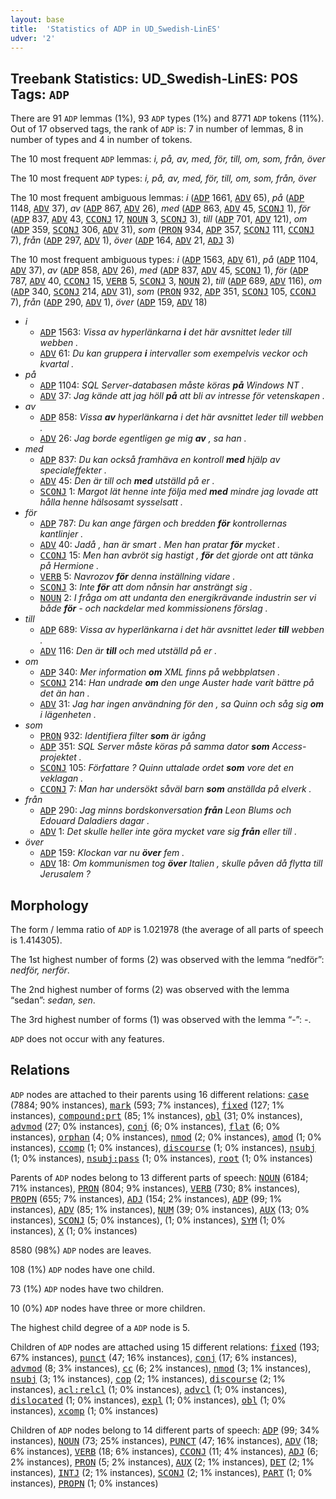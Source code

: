 ```yaml
---
layout: base
title:  'Statistics of ADP in UD_Swedish-LinES'
udver: '2'
---
```


## Treebank Statistics: UD_Swedish-LinES: POS Tags: `ADP`

There are 91 `ADP` lemmas (1%), 93 `ADP` types (1%) and 8771 `ADP` tokens (11%).
Out of 17 observed tags, the rank of `ADP` is: 7 in number of lemmas, 8 in number of types and 4 in number of tokens.

The 10 most frequent `ADP` lemmas: <em>i, på, av, med, för, till, om, som, från, över</em>

The 10 most frequent `ADP` types:  <em>i, på, av, med, för, till, om, som, från, över</em>

The 10 most frequent ambiguous lemmas: <em>i</em> (<tt><a href="sv_lines-pos-ADP.html">ADP</a></tt> 1661, <tt><a href="sv_lines-pos-ADV.html">ADV</a></tt> 65), <em>på</em> (<tt><a href="sv_lines-pos-ADP.html">ADP</a></tt> 1148, <tt><a href="sv_lines-pos-ADV.html">ADV</a></tt> 37), <em>av</em> (<tt><a href="sv_lines-pos-ADP.html">ADP</a></tt> 867, <tt><a href="sv_lines-pos-ADV.html">ADV</a></tt> 26), <em>med</em> (<tt><a href="sv_lines-pos-ADP.html">ADP</a></tt> 863, <tt><a href="sv_lines-pos-ADV.html">ADV</a></tt> 45, <tt><a href="sv_lines-pos-SCONJ.html">SCONJ</a></tt> 1), <em>för</em> (<tt><a href="sv_lines-pos-ADP.html">ADP</a></tt> 837, <tt><a href="sv_lines-pos-ADV.html">ADV</a></tt> 43, <tt><a href="sv_lines-pos-CCONJ.html">CCONJ</a></tt> 17, <tt><a href="sv_lines-pos-NOUN.html">NOUN</a></tt> 3, <tt><a href="sv_lines-pos-SCONJ.html">SCONJ</a></tt> 3), <em>till</em> (<tt><a href="sv_lines-pos-ADP.html">ADP</a></tt> 701, <tt><a href="sv_lines-pos-ADV.html">ADV</a></tt> 121), <em>om</em> (<tt><a href="sv_lines-pos-ADP.html">ADP</a></tt> 359, <tt><a href="sv_lines-pos-SCONJ.html">SCONJ</a></tt> 306, <tt><a href="sv_lines-pos-ADV.html">ADV</a></tt> 31), <em>som</em> (<tt><a href="sv_lines-pos-PRON.html">PRON</a></tt> 934, <tt><a href="sv_lines-pos-ADP.html">ADP</a></tt> 357, <tt><a href="sv_lines-pos-SCONJ.html">SCONJ</a></tt> 111, <tt><a href="sv_lines-pos-CCONJ.html">CCONJ</a></tt> 7), <em>från</em> (<tt><a href="sv_lines-pos-ADP.html">ADP</a></tt> 297, <tt><a href="sv_lines-pos-ADV.html">ADV</a></tt> 1), <em>över</em> (<tt><a href="sv_lines-pos-ADP.html">ADP</a></tt> 164, <tt><a href="sv_lines-pos-ADV.html">ADV</a></tt> 21, <tt><a href="sv_lines-pos-ADJ.html">ADJ</a></tt> 3)

The 10 most frequent ambiguous types:  <em>i</em> (<tt><a href="sv_lines-pos-ADP.html">ADP</a></tt> 1563, <tt><a href="sv_lines-pos-ADV.html">ADV</a></tt> 61), <em>på</em> (<tt><a href="sv_lines-pos-ADP.html">ADP</a></tt> 1104, <tt><a href="sv_lines-pos-ADV.html">ADV</a></tt> 37), <em>av</em> (<tt><a href="sv_lines-pos-ADP.html">ADP</a></tt> 858, <tt><a href="sv_lines-pos-ADV.html">ADV</a></tt> 26), <em>med</em> (<tt><a href="sv_lines-pos-ADP.html">ADP</a></tt> 837, <tt><a href="sv_lines-pos-ADV.html">ADV</a></tt> 45, <tt><a href="sv_lines-pos-SCONJ.html">SCONJ</a></tt> 1), <em>för</em> (<tt><a href="sv_lines-pos-ADP.html">ADP</a></tt> 787, <tt><a href="sv_lines-pos-ADV.html">ADV</a></tt> 40, <tt><a href="sv_lines-pos-CCONJ.html">CCONJ</a></tt> 15, <tt><a href="sv_lines-pos-VERB.html">VERB</a></tt> 5, <tt><a href="sv_lines-pos-SCONJ.html">SCONJ</a></tt> 3, <tt><a href="sv_lines-pos-NOUN.html">NOUN</a></tt> 2), <em>till</em> (<tt><a href="sv_lines-pos-ADP.html">ADP</a></tt> 689, <tt><a href="sv_lines-pos-ADV.html">ADV</a></tt> 116), <em>om</em> (<tt><a href="sv_lines-pos-ADP.html">ADP</a></tt> 340, <tt><a href="sv_lines-pos-SCONJ.html">SCONJ</a></tt> 214, <tt><a href="sv_lines-pos-ADV.html">ADV</a></tt> 31), <em>som</em> (<tt><a href="sv_lines-pos-PRON.html">PRON</a></tt> 932, <tt><a href="sv_lines-pos-ADP.html">ADP</a></tt> 351, <tt><a href="sv_lines-pos-SCONJ.html">SCONJ</a></tt> 105, <tt><a href="sv_lines-pos-CCONJ.html">CCONJ</a></tt> 7), <em>från</em> (<tt><a href="sv_lines-pos-ADP.html">ADP</a></tt> 290, <tt><a href="sv_lines-pos-ADV.html">ADV</a></tt> 1), <em>över</em> (<tt><a href="sv_lines-pos-ADP.html">ADP</a></tt> 159, <tt><a href="sv_lines-pos-ADV.html">ADV</a></tt> 18)


* <em>i</em>
  * <tt><a href="sv_lines-pos-ADP.html">ADP</a></tt> 1563: <em>Vissa av hyperlänkarna <b>i</b> det här avsnittet leder till webben .</em>
  * <tt><a href="sv_lines-pos-ADV.html">ADV</a></tt> 61: <em>Du kan gruppera <b>i</b> intervaller som exempelvis veckor och kvartal .</em>
* <em>på</em>
  * <tt><a href="sv_lines-pos-ADP.html">ADP</a></tt> 1104: <em>SQL Server-databasen måste köras <b>på</b> Windows NT .</em>
  * <tt><a href="sv_lines-pos-ADV.html">ADV</a></tt> 37: <em>Jag kände att jag höll <b>på</b> att bli av intresse för vetenskapen .</em>
* <em>av</em>
  * <tt><a href="sv_lines-pos-ADP.html">ADP</a></tt> 858: <em>Vissa <b>av</b> hyperlänkarna i det här avsnittet leder till webben .</em>
  * <tt><a href="sv_lines-pos-ADV.html">ADV</a></tt> 26: <em>Jag borde egentligen ge mig <b>av</b> , sa han .</em>
* <em>med</em>
  * <tt><a href="sv_lines-pos-ADP.html">ADP</a></tt> 837: <em>Du kan också framhäva en kontroll <b>med</b> hjälp av specialeffekter .</em>
  * <tt><a href="sv_lines-pos-ADV.html">ADV</a></tt> 45: <em>Den är till och <b>med</b> utställd på er .</em>
  * <tt><a href="sv_lines-pos-SCONJ.html">SCONJ</a></tt> 1: <em>Margot lät henne inte följa med <b>med</b> mindre jag lovade att hålla henne hälsosamt sysselsatt .</em>
* <em>för</em>
  * <tt><a href="sv_lines-pos-ADP.html">ADP</a></tt> 787: <em>Du kan ange färgen och bredden <b>för</b> kontrollernas kantlinjer .</em>
  * <tt><a href="sv_lines-pos-ADV.html">ADV</a></tt> 40: <em>Jadå , han är smart . Men han pratar <b>för</b> mycket .</em>
  * <tt><a href="sv_lines-pos-CCONJ.html">CCONJ</a></tt> 15: <em>Men han avbröt sig hastigt , <b>för</b> det gjorde ont att tänka på Hermione .</em>
  * <tt><a href="sv_lines-pos-VERB.html">VERB</a></tt> 5: <em>Navrozov <b>för</b> denna inställning vidare .</em>
  * <tt><a href="sv_lines-pos-SCONJ.html">SCONJ</a></tt> 3: <em>Inte <b>för</b> att dom nånsin har ansträngt sig .</em>
  * <tt><a href="sv_lines-pos-NOUN.html">NOUN</a></tt> 2: <em>I fråga om att undanta den energikrävande industrin ser vi både <b>för</b> - och nackdelar med kommissionens förslag .</em>
* <em>till</em>
  * <tt><a href="sv_lines-pos-ADP.html">ADP</a></tt> 689: <em>Vissa av hyperlänkarna i det här avsnittet leder <b>till</b> webben .</em>
  * <tt><a href="sv_lines-pos-ADV.html">ADV</a></tt> 116: <em>Den är <b>till</b> och med utställd på er .</em>
* <em>om</em>
  * <tt><a href="sv_lines-pos-ADP.html">ADP</a></tt> 340: <em>Mer information <b>om</b> XML finns på webbplatsen .</em>
  * <tt><a href="sv_lines-pos-SCONJ.html">SCONJ</a></tt> 214: <em>Han undrade <b>om</b> den unge Auster hade varit bättre på det än han .</em>
  * <tt><a href="sv_lines-pos-ADV.html">ADV</a></tt> 31: <em>Jag har ingen användning för den , sa Quinn och såg sig <b>om</b> i lägenheten .</em>
* <em>som</em>
  * <tt><a href="sv_lines-pos-PRON.html">PRON</a></tt> 932: <em>Identifiera filter <b>som</b> är igång</em>
  * <tt><a href="sv_lines-pos-ADP.html">ADP</a></tt> 351: <em>SQL Server måste köras på samma dator <b>som</b> Access-projektet .</em>
  * <tt><a href="sv_lines-pos-SCONJ.html">SCONJ</a></tt> 105: <em>Författare ? Quinn uttalade ordet <b>som</b> vore det en veklagan .</em>
  * <tt><a href="sv_lines-pos-CCONJ.html">CCONJ</a></tt> 7: <em>Man har undersökt såväl barn <b>som</b> anställda på elverk .</em>
* <em>från</em>
  * <tt><a href="sv_lines-pos-ADP.html">ADP</a></tt> 290: <em>Jag minns bordskonversation <b>från</b> Leon Blums och Edouard Daladiers dagar .</em>
  * <tt><a href="sv_lines-pos-ADV.html">ADV</a></tt> 1: <em>Det skulle heller inte göra mycket vare sig <b>från</b> eller till .</em>
* <em>över</em>
  * <tt><a href="sv_lines-pos-ADP.html">ADP</a></tt> 159: <em>Klockan var nu <b>över</b> fem .</em>
  * <tt><a href="sv_lines-pos-ADV.html">ADV</a></tt> 18: <em>Om kommunismen tog <b>över</b> Italien , skulle påven då flytta till Jerusalem ?</em>

## Morphology

The form / lemma ratio of `ADP` is 1.021978 (the average of all parts of speech is 1.414305).

The 1st highest number of forms (2) was observed with the lemma “nedför”: <em>nedför, nerför</em>.

The 2nd highest number of forms (2) was observed with the lemma “sedan”: <em>sedan, sen</em>.

The 3rd highest number of forms (1) was observed with the lemma “-”: <em>-</em>.

`ADP` does not occur with any features.


## Relations

`ADP` nodes are attached to their parents using 16 different relations: <tt><a href="sv_lines-dep-case.html">case</a></tt> (7884; 90% instances), <tt><a href="sv_lines-dep-mark.html">mark</a></tt> (593; 7% instances), <tt><a href="sv_lines-dep-fixed.html">fixed</a></tt> (127; 1% instances), <tt><a href="sv_lines-dep-compound-prt.html">compound:prt</a></tt> (85; 1% instances), <tt><a href="sv_lines-dep-obl.html">obl</a></tt> (31; 0% instances), <tt><a href="sv_lines-dep-advmod.html">advmod</a></tt> (27; 0% instances), <tt><a href="sv_lines-dep-conj.html">conj</a></tt> (6; 0% instances), <tt><a href="sv_lines-dep-flat.html">flat</a></tt> (6; 0% instances), <tt><a href="sv_lines-dep-orphan.html">orphan</a></tt> (4; 0% instances), <tt><a href="sv_lines-dep-nmod.html">nmod</a></tt> (2; 0% instances), <tt><a href="sv_lines-dep-amod.html">amod</a></tt> (1; 0% instances), <tt><a href="sv_lines-dep-ccomp.html">ccomp</a></tt> (1; 0% instances), <tt><a href="sv_lines-dep-discourse.html">discourse</a></tt> (1; 0% instances), <tt><a href="sv_lines-dep-nsubj.html">nsubj</a></tt> (1; 0% instances), <tt><a href="sv_lines-dep-nsubj-pass.html">nsubj:pass</a></tt> (1; 0% instances), <tt><a href="sv_lines-dep-root.html">root</a></tt> (1; 0% instances)

Parents of `ADP` nodes belong to 13 different parts of speech: <tt><a href="sv_lines-pos-NOUN.html">NOUN</a></tt> (6184; 71% instances), <tt><a href="sv_lines-pos-PRON.html">PRON</a></tt> (804; 9% instances), <tt><a href="sv_lines-pos-VERB.html">VERB</a></tt> (730; 8% instances), <tt><a href="sv_lines-pos-PROPN.html">PROPN</a></tt> (655; 7% instances), <tt><a href="sv_lines-pos-ADJ.html">ADJ</a></tt> (154; 2% instances), <tt><a href="sv_lines-pos-ADP.html">ADP</a></tt> (99; 1% instances), <tt><a href="sv_lines-pos-ADV.html">ADV</a></tt> (85; 1% instances), <tt><a href="sv_lines-pos-NUM.html">NUM</a></tt> (39; 0% instances), <tt><a href="sv_lines-pos-AUX.html">AUX</a></tt> (13; 0% instances), <tt><a href="sv_lines-pos-SCONJ.html">SCONJ</a></tt> (5; 0% instances),  (1; 0% instances), <tt><a href="sv_lines-pos-SYM.html">SYM</a></tt> (1; 0% instances), <tt><a href="sv_lines-pos-X.html">X</a></tt> (1; 0% instances)

8580 (98%) `ADP` nodes are leaves.

108 (1%) `ADP` nodes have one child.

73 (1%) `ADP` nodes have two children.

10 (0%) `ADP` nodes have three or more children.

The highest child degree of a `ADP` node is 5.

Children of `ADP` nodes are attached using 15 different relations: <tt><a href="sv_lines-dep-fixed.html">fixed</a></tt> (193; 67% instances), <tt><a href="sv_lines-dep-punct.html">punct</a></tt> (47; 16% instances), <tt><a href="sv_lines-dep-conj.html">conj</a></tt> (17; 6% instances), <tt><a href="sv_lines-dep-advmod.html">advmod</a></tt> (8; 3% instances), <tt><a href="sv_lines-dep-cc.html">cc</a></tt> (6; 2% instances), <tt><a href="sv_lines-dep-nmod.html">nmod</a></tt> (3; 1% instances), <tt><a href="sv_lines-dep-nsubj.html">nsubj</a></tt> (3; 1% instances), <tt><a href="sv_lines-dep-cop.html">cop</a></tt> (2; 1% instances), <tt><a href="sv_lines-dep-discourse.html">discourse</a></tt> (2; 1% instances), <tt><a href="sv_lines-dep-acl-relcl.html">acl:relcl</a></tt> (1; 0% instances), <tt><a href="sv_lines-dep-advcl.html">advcl</a></tt> (1; 0% instances), <tt><a href="sv_lines-dep-dislocated.html">dislocated</a></tt> (1; 0% instances), <tt><a href="sv_lines-dep-expl.html">expl</a></tt> (1; 0% instances), <tt><a href="sv_lines-dep-obl.html">obl</a></tt> (1; 0% instances), <tt><a href="sv_lines-dep-xcomp.html">xcomp</a></tt> (1; 0% instances)

Children of `ADP` nodes belong to 14 different parts of speech: <tt><a href="sv_lines-pos-ADP.html">ADP</a></tt> (99; 34% instances), <tt><a href="sv_lines-pos-NOUN.html">NOUN</a></tt> (73; 25% instances), <tt><a href="sv_lines-pos-PUNCT.html">PUNCT</a></tt> (47; 16% instances), <tt><a href="sv_lines-pos-ADV.html">ADV</a></tt> (18; 6% instances), <tt><a href="sv_lines-pos-VERB.html">VERB</a></tt> (18; 6% instances), <tt><a href="sv_lines-pos-CCONJ.html">CCONJ</a></tt> (11; 4% instances), <tt><a href="sv_lines-pos-ADJ.html">ADJ</a></tt> (6; 2% instances), <tt><a href="sv_lines-pos-PRON.html">PRON</a></tt> (5; 2% instances), <tt><a href="sv_lines-pos-AUX.html">AUX</a></tt> (2; 1% instances), <tt><a href="sv_lines-pos-DET.html">DET</a></tt> (2; 1% instances), <tt><a href="sv_lines-pos-INTJ.html">INTJ</a></tt> (2; 1% instances), <tt><a href="sv_lines-pos-SCONJ.html">SCONJ</a></tt> (2; 1% instances), <tt><a href="sv_lines-pos-PART.html">PART</a></tt> (1; 0% instances), <tt><a href="sv_lines-pos-PROPN.html">PROPN</a></tt> (1; 0% instances)

